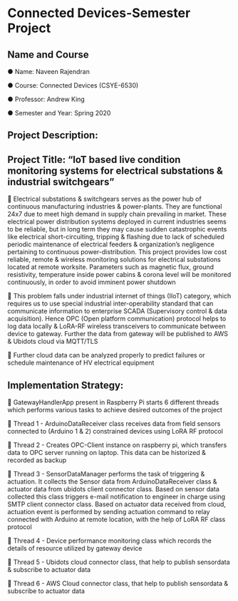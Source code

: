 # Connected Devices-Semester Project
## Name and Course
   ● Name: Naveen Rajendran
   
   ● Course: Connected Devices (CSYE-6530)
   
   ● Professor: Andrew King
   
   ● Semester and Year: Spring 2020

## Project Description:
## Project Title: “IoT based live condition monitoring systems for electrical substations & industrial switchgears”

 Electrical substations & switchgears serves as the power hub of continuous manufacturing industries & power-plants. They are functional 24x7 due to meet high demand in supply chain prevailing in market. These electrical power distribution systems deployed in current industries seems to be reliable, but in long term they may cause sudden catastrophic events like electrical short-circuiting, tripping & flashing due to lack of scheduled periodic maintenance of electrical feeders & organization’s negligence pertaining to continuous power-distribution. This project provides low cost reliable, remote & wireless monitoring solutions for electrical substations located at remote worksite. Parameters such as magnetic flux, ground resistivity, temperature inside power cabins & corona level will be monitored continuously, in order to avoid imminent power shutdown

 This problem falls under industrial internet of things (IIoT) category, which requires us to use special industrial inter-operability standard that can communicate information to enterprise SCADA (Supervisory control & data acquisition). Hence OPC (Open platform communication) protocol helps to log data locally & LoRA-RF wireless transceivers to communicate between device to gateway. Further the data from gateway will be published to AWS & Ubidots cloud via MQTT/TLS

 Further cloud data can be analyzed properly to predict failures or schedule maintenance of HV electrical equipment

## Implementation Strategy:

 GatewayHandlerApp present in Raspberry Pi starts 6 different threads which performs various tasks to achieve desired outcomes of the project

 Thread 1 - ArduinoDataReceiver class receives data from field sensors connected to (Arduino 1 & 2) constrained devices using LoRA RF protocol

 Thread 2 - Creates OPC-Client instance on raspberry pi, which transfers data to OPC server running on laptop. This data can be historized & recorded as backup

 Thread 3 - SensorDataManager performs the task of triggering & actuation. It collects the Sensor data from ArduinoDataReceiver class & actuator data from ubidots client connector class. Based on sensor data collected this class triggers e-mail notification to engineer in charge using SMTP client connector class. Based on actuator data received from cloud, actuation event is performed by sending actuation command to relay connected with Arduino at remote location, with the help of LoRA RF class protocol

 Thread 4 - Device performance monitoring class which records the details of resource utilized by gateway device

 Thread 5 - Ubidots cloud connector class, that help to publish sensordata & subscribe to actuator data

 Thread 6 - AWS Cloud connector class, that help to publish sensordata & subscribe to actuator data
